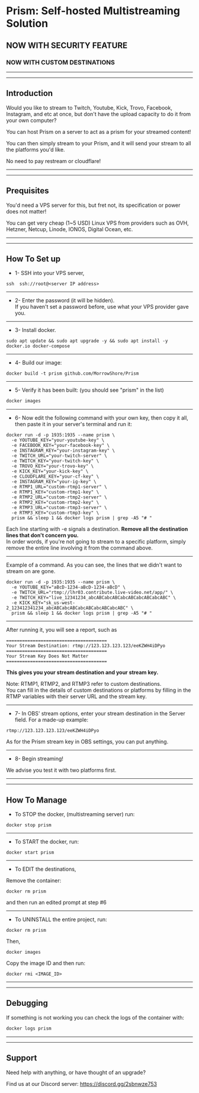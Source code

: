 # Prism: Self-hosted Multistreaming Solution

## NOW WITH SECURITY FEATURE

### NOW WITH CUSTOM DESTINATIONS

---
---
## Introduction

Would you like to stream to Twitch, Youtube, Kick, Trovo, Facebook, Instagram, and etc at once, but don't have the upload capacity to do it from your own computer?

You can host Prism on a server to act as a prism for your streamed content!

You can then simply stream to your Prism, and it will send your stream to all the platforms you'd like.

No need to pay restream or cloudflare!


---
---
## Prequisites

You'd need a VPS server for this, but fret not, its specification or power does not matter!

You can get very cheap (1~5 USD) Linux VPS from providers such as OVH, Hetzner, Netcup, Linode, IONOS, Digital Ocean, etc.



---
---
## How To Set up

* 1- SSH into your VPS server,
```
ssh  ssh://root@<server IP address>
```

---
* 2- Enter the password (it will be hidden).<br>
If you haven't set a password before, use what your VPS provider gave you.

---
* 3- Install docker.
```
sudo apt update && sudo apt upgrade -y && sudo apt install -y docker.io docker-compose
```

---
* 4- Build our image:
```
docker build -t prism github.com/MorrowShore/Prism
```
---
* 5- Verify it has been built: (you should see "prism" in the list)
```bash
docker images
```

---
* 6- Now edit the following command with your own key, then copy it all, then paste it in your server's terminal and run it:
```
docker run -d -p 1935:1935 --name prism \
  -e YOUTUBE_KEY="your-youtube-key" \
  -e FACEBOOK_KEY="your-facebook-key" \
  -e INSTAGRAM_KEY="your-instagram-key" \
  -e TWITCH_URL="your-twitch-server" \
  -e TWITCH_KEY="your-twitch-key" \
  -e TROVO_KEY="your-trovo-key" \
  -e KICK_KEY="your-kick-key" \
  -e CLOUDFLARE_KEY="your-cf-key" \
  -e INSTAGRAM_KEY="your-ig-key" \
  -e RTMP1_URL="custom-rtmp1-server" \
  -e RTMP1_KEY="custom-rtmp1-key" \
  -e RTMP2_URL="custom-rtmp2-server" \
  -e RTMP2_KEY="custom-rtmp2-key" \
  -e RTMP3_URL="custom-rtmp3-server" \
  -e RTMP3_KEY="custom-rtmp3-key" \
  prism && sleep 1 && docker logs prism | grep -A5 "# "
```
Each line starting with -e signals a destination. **Remove all the destination lines that don't concern you.**<br>
In order words, if you're not going to stream to a specific platform, simply remove the entire line involving it from the command above.

---
Example of a command. As you can see, the lines that we didn't want to stream on are gone. 
```
docker run -d -p 1935:1935 --name prism \
  -e YOUTUBE_KEY="aBcD-1234-aBcD-1234-aBcD" \
  -e TWITCH_URL="rtmp://lhr03.contribute.live-video.net/app/" \
  -e TWITCH_KEY="live_12341234_abcABCabcABCabcABCabcABCabcABC" \
  -e KICK_KEY="sk_us-west-2_123412341234_abcABCabcABCabcABCabcABCabcABC" \
  prism && sleep 1 && docker logs prism | grep -A5 "# "
```


---
After running it, you will see a report, such as 
```
======================================
Your Stream Destination: rtmp://123.123.123.123/eeKZWH4iDPyo
======================================
Your Stream Key Does Not Matter
======================================
```
**This gives you your stream destination and your stream key.**


Note: RTMP1, RTMP2, and RTMP3 refer to custom destinations. <br>You can fill in the details of custom destinations or platforms by filling in the RTMP variables with their server URL and the stream key.

---
* 7- In OBS' stream options, enter your stream destination in the Server field. For a made-up example:
```
rtmp://123.123.123.123/eeKZWH4iDPyo
```

As for the Prism stream key in OBS settings, you can put anything.

---
* 8- Begin streaming!

We advise you test it with two platforms first.


---
---
## How To Manage

* To STOP the docker, (multistreaming server) run:

```
docker stop prism
```

---

* To START the docker, run:

```
docker start prism
```

---

* To EDIT the destinations,

Remove the container:

```
docker rm prism
```

and then run an edited prompt at step #6

---

* To UNINSTALL the entire project, run:

```
docker rm prism
```
Then,

```
docker images
```
Copy the image ID and then run:

```
docker rmi <IMAGE_ID>
```

---
---
## Debugging

If something is not working you can check the logs of the container with:

```bash
docker logs prism
```

---
---
## Support

Need help with anything, or have thought of an upgrade?

Find us at our Discord server: https://discord.gg/2sbnwze753


